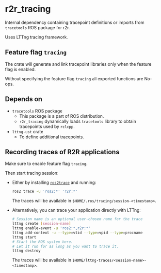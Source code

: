 # r2r_tracing

Internal dependency containing tracepoint definitions or imports from `tracetools` ROS package for r2r.

Uses LTTng tracing framework.

## Feature flag `tracing`

The crate will generate and link tracepoint libraries only when the feature flag is enabled.

Without specifying the feature flag `tracing` all exported functions are No-ops.

## Depends on

- `tracetools` ROS package
  - This package is a part of ROS distribution.
  - `r2r_tracing` dynamically loads `tracetools` library to obtain tracepoints used by `rclcpp`.
- `lttng-ust` crate
  - To define additional tracepoints.

## Recording traces of R2R applications

Make sure to enable feature flag `tracing`.

Then start tracing session:

- Either by installing [`ros2trace`](https://index.ros.org/p/ros2trace/) and running:

  ```sh
  ros2 trace -u 'ros2:*' 'r2r:*'
  ```

  The traces will be available in `$HOME/.ros/tracing/session-<timestamp>`.

- Alternatively, you can trace your application directly with LTTng:

  ```sh
  # Session name is an optional user-chosen name for the trace
  lttng create [session-name]
  lttng enable-event -u 'ros2:*,r2r:*'
  lttng add-context -u --type=vtid --type=vpid --type=procname
  lttng start
  # Start the ROS system here.
  # Let it run for as long as you want to trace it.
  lttng destroy
  ```

  The traces will be available in `$HOME/lttng-traces/<session-name>-<timestamp>`.
